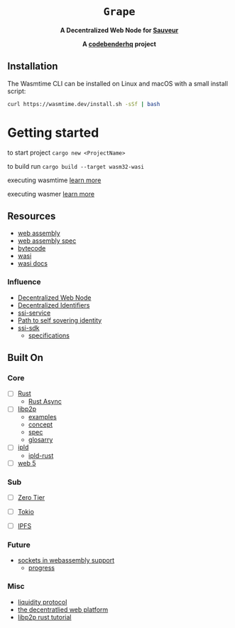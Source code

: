 <div align="center">
  <h1><code>Grape</code></h1>

  <p>
    <strong>A Decentralized Web Node for <a href="https://sauveur.xyz">Sauveur</a> </strong>

  </p>

  <strong>A <a href="https://sauveur.xyz">codebenderhq</a> project</strong>

  <!-- <p>
    <a href="https://github.com/bytecodealliance/wasmtime/actions?query=workflow%3ACI"><img src="https://github.com/bytecodealliance/wasmtime/workflows/CI/badge.svg" alt="build status" /></a>
    <a href="https://bytecodealliance.zulipchat.com/#narrow/stream/217126-wasmtime"><img src="https://img.shields.io/badge/zulip-join_chat-brightgreen.svg" alt="zulip chat" /></a>
    <img src="https://img.shields.io/badge/rustc-stable+-green.svg" alt="supported rustc stable" />
    <a href="https://docs.rs/wasmtime"><img src="https://docs.rs/wasmtime/badge.svg" alt="Documentation Status" /></a>
  </p>

  <h3>
    <a href="https://bytecodealliance.github.io/wasmtime/">Guide</a>
    <span> | </span>
    <a href="https://bytecodealliance.github.io/wasmtime/contributing.html">Contributing</a>
    <span> | </span>
    <a href="https://wasmtime.dev/">Website</a>
    <span> | </span>
    <a href="https://bytecodealliance.zulipchat.com/#narrow/stream/217126-wasmtime">Chat</a>
  </h3> -->
</div>

## Installation

The Wasmtime CLI can be installed on Linux and macOS with a small install
script:

```sh
curl https://wasmtime.dev/install.sh -sSf | bash
```


# Getting started

to start project
`cargo new <ProjectName>`



to build run 
`cargo build --target wasm32-wasi`




executing wasmtime [learn more](https://github.com/bytecodealliance/wasmtime/blob/main/docs/WASI-tutorial.md#executing-in-wasmtime-runtime)


executing wasmer [learn more](https://wasmer.io/)


## Resources
- [web assembly](https://github.com/WebAssembly)
- [web assembly spec](https://webassembly.github.io/spec/core/)
- [bytecode](https://github.com/bytecodealliance)
- [wasi](https://wasi.dev/)
- [wasi docs](https://github.com/WebAssembly/WASI/blob/main/phases/snapshot/docs.md)

### Influence
- [Decentralized Web Node](https://identity.foundation/decentralized-web-node/spec/)
- [Decentralized Identifiers](https://w3c.github.io/did-core/)
- [ssi-service](https://github.com/TBD54566975/ssi-service)
- [Path to self sovering identity](http://www.lifewithalacrity.com/2016/04/the-path-to-self-soverereign-identity.html)
- [ssi-sdk](https://developer.tbd.website/projects/ssi-sdk/readme/)
    - [specifications](https://github.com/TBD54566975/ssi-sdk#specifications)


## Built On
### Core 
- [ ] [Rust](https://doc.rust-lang.org/book/)
    - [Rust Async](https://rust-lang.github.io/async-book/)
- [ ] [libp2p](https://github.com/libp2p/rust-libp2p)
    - [examples](https://github.com/libp2p/rust-libp2p/tree/master/examples)
    - [concept](https://docs.libp2p.io/concepts/)
    - [spec](https://github.com/libp2p/specs)
    - [glosarry](https://docs.libp2p.io/reference/glossary/)
- [ ] [ipld](https://ipld.io/)
    - [ipld-rust](https://ipld.io/libraries/rust/)
- [ ] [web 5](https://developer.tbd.website/projects-index)

### Sub
- [ ] [Zero Tier](https://docs.zerotier.com/)
- [ ] [Tokio](https://tokio.rs/)
- [ ] [IPFS](https://github.com/rs-ipfs/rust-ipfs)



### Future
- [sockets in webassembly support](https://radu-matei.com/blog/towards-sockets-networking-wasi/)
    - [progress](https://github.com/WebAssembly/WASI/pull/312)
### Misc
- [liquidity protocol](https://tbdex.io/whitepaper.pdf)
- [the decentratlied web platform](https://developer.tbd.website/docs/Decentralized%20Web%20Platform%20-%20Public.pdf)
- [libp2p rust tutorial](https://docs.rs/libp2p/latest/libp2p/tutorials/index.html)